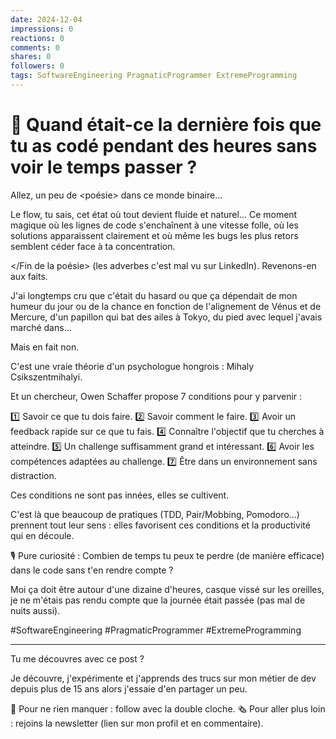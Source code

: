 ```yaml
---
date: 2024-12-04
impressions: 0
reactions: 0
comments: 0
shares: 0
followers: 0
tags: SoftwareEngineering PragmaticProgrammer ExtremeProgramming
---
```


# 🌊 Quand était-ce la dernière fois que tu as codé pendant des heures sans voir le temps passer ?

Allez, un peu de <poésie> dans ce monde binaire...

Le flow, tu sais, cet état où tout devient fluide et naturel... Ce moment magique où les lignes de code s'enchaînent à une vitesse folle, où les solutions apparaissent clairement et où même les bugs les plus retors semblent céder face à ta concentration.

</Fin de la poésie> (les adverbes c'est mal vu sur LinkedIn). Revenons-en aux faits.

J'ai longtemps cru que c'était du hasard ou que ça dépendait de mon humeur du jour ou de la chance en fonction de l'alignement de Vénus et de Mercure, d'un papillon qui bat des ailes à Tokyo, du pied avec lequel j'avais marché dans...

Mais en fait non.

C'est une vraie théorie d'un psychologue hongrois : Mihaly Csikszentmihalyi.

Et un chercheur, Owen Schaffer propose 7 conditions pour y parvenir :

1️⃣ Savoir ce que tu dois faire.
2️⃣ Savoir comment le faire.
3️⃣ Avoir un feedback rapide sur ce que tu fais.
4️⃣ Connaître l'objectif que tu cherches à atteindre.
5️⃣ Un challenge suffisamment grand et intéressant.
6️⃣ Avoir les compétences adaptées au challenge.
7️⃣ Être dans un environnement sans distraction.

Ces conditions ne sont pas innées, elles se cultivent.

C'est là que beaucoup de pratiques (TDD, Pair/Mobbing, Pomodoro...) prennent tout leur sens : elles favorisent ces conditions et la productivité qui en découle.

🎙️ Pure curiosité : Combien de temps tu peux te perdre (de manière efficace) dans le code sans t'en rendre compte ?

Moi ça doit être autour d'une dizaine d'heures, casque vissé sur les oreilles, je ne m'étais pas rendu compte que la journée était passée (pas mal de nuits aussi).

#SoftwareEngineering #PragmaticProgrammer #ExtremeProgramming

---

Tu me découvres avec ce post ?

Je découvre, j'expérimente et j'apprends des trucs sur mon métier de dev depuis plus de 15 ans alors j'essaie d'en partager un peu.

🔔 Pour ne rien manquer : follow avec la double cloche.
🗞️ Pour aller plus loin : rejoins la newsletter (lien sur mon profil et en commentaire).
